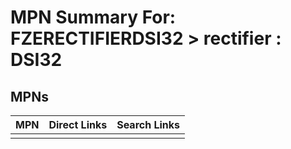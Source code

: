



# MPN Summary For: FZERECTIFIERDSI32 > rectifier : DSI32

## MPNs
  

|MPN|Direct Links|Search Links|
| :--- | :--- | :--- |
||||

